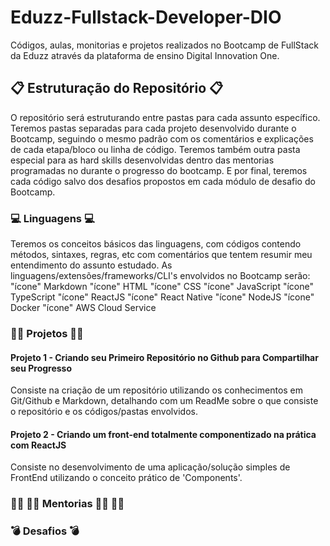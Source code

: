 # Eduzz-Fullstack-Developer-DIO

Códigos, aulas, monitorias e projetos realizados no Bootcamp de FullStack da Eduzz através da plataforma de ensino Digital Innovation One. 

## :clipboard: Estruturação do Repositório :clipboard:

O repositório será estruturando entre pastas para cada assunto específico.  Teremos pastas separadas para cada projeto desenvolvido durante o Bootcamp, seguindo o mesmo padrão com os comentários e explicações de cada etapa/bloco ou linha de código. Teremos também outra pasta especial para as hard skills desenvolvidas dentro das mentorias programadas no durante o progresso do bootcamp. E por final, teremos cada código salvo dos desafios propostos em cada módulo de desafio do Bootcamp.

### :computer: Linguagens :computer:

Teremos os conceitos básicos das linguagens, com códigos contendo métodos, sintaxes, regras, etc com comentários que tentem resumir meu entendimento do assunto estudado. As linguagens/extensões/frameworks/CLI's envolvidos no Bootcamp serão: 
 "ícone" Markdown
 "ícone" HTML
 "ícone" CSS
 "ícone" JavaScript
 "ícone" TypeScript
 "ícone" ReactJS
 "ícone" React Native
 "ícone" NodeJS
 "ícone" Docker
 "ícone" AWS Cloud Service

### :man_technologist: Projetos :man_technologist:

#### Projeto 1 - Criando seu Primeiro Repositório no Github para Compartilhar seu Progresso
Consiste na criação de um repositório utilizando os conhecimentos em Git/Github e Markdown, detalhando com um ReadMe sobre o que consiste o repositório e os códigos/pastas envolvidos.

#### Projeto 2 - Criando um front-end totalmente componentizado na prática com ReactJS
Consiste no desenvolvimento de uma aplicação/solução simples de FrontEnd utilizando o conceito prático de 'Components'.

#### 

### :woman_teacher: :man_teacher: Mentorias :woman_teacher: :man_teacher:
### :bomb: Desafios :bomb: